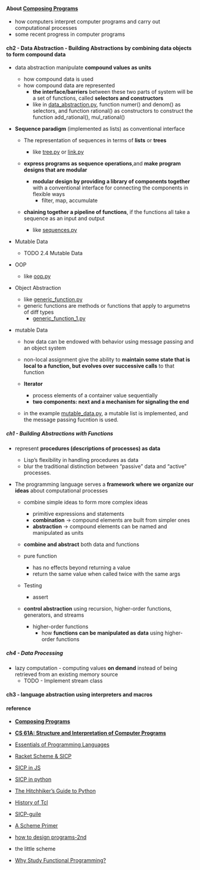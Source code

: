 
#### About [Composing Programs](http://composingprograms.com/pages/11-getting-started.html)    
* how computers interpret computer programs and carry out computational processes  
* some recent progress in computer programs  



#### ch2 - Data Abstraction - Building Abstractions by combining data objects to form compound data    

- data abstraction  manipulate **compound values as units**
    + how compound data is used    
    + how compound data are represented    
        - **the interface/barriers** between these two parts of system will be a set of functions, called **selectors and constructors**  
        - like in [data_abstraction.py](https://github.com/muyun/dev.programming/blob/master/sicp/python/data_abstraction.py),  function numer() and denom() as selectors, and function rational() as constructors to construct the function add_rational(), mul_rational()  


- **Sequence paradigm** (implemented as lists) as conventional interface    
    + The representation of sequences in terms of **lists** or **trees**   
        - like [tree.py](https://github.com/muyun/dev.programming/blob/master/sicp/python/tree.py) or [link.py](https://github.com/muyun/dev.programming/blob/master/sicp/python/link.py)   
    
    + **express programs as sequence operations**,and **make program designs that are modular**      
        - **modular design by providing a library of components together** with a conventional interface for connecting the components in flexible ways  
            + filter, map, accumulate  

    + **chaining together a pipeline of functions**, if the functions all take a sequence as an input and output  
        - like [sequences.py](https://github.com/muyun/dev.programming/blob/master/sicp/python/sequences.py)  
    

- Mutable Data  
    + TODO  2.4 Mutable Data

- OOP    
    + like [oop.py](https://github.com/muyun/dev.programming/blob/master/python/exercise_py/oop.py)  
  
- Object Abstraction  
    + like [generic_function.py](https://github.com/muyun/dev.programming/blob/master/python/exercise_py/generic_function.py)   
    + generic functions are methods or functions that apply to argumetns of diff types  
        - [generic_function_1.py](https://github.com/muyun/dev.programming/blob/master/python/exercise_py/generic_function_1.py)      

- mutable Data  
    + how data can be endowed with behavior using message passing and an object system 
    + non-local assignment give the ability to **maintain some state that is local to a function, but evolves over successive calls** to that function   
     
    + **Iterator**    
        - process elements of a container value sequentially  
        - **two components: next and a mechanism for signaling the end**    
      
    + in the example [mutable_data.py](https://github.com/muyun/dev.programming/blob/master/sicp/python/mutable_data.py), a mutable list is implemented, and the message passing fucntion is used.  


##### ch1 - Building Abstractions with Functions  
* represent **procedures (descriptions of processes) as data**  
    - Lisp’s flexibility in handling procedures as data 
    -  blur the traditional distinction between “passive” data and “active” processes.


* The programming language serves a **framework where we organize our ideas** about computational processes   
    - combine simple ideas to form more complex ideas  
        + primitive expressions and statements  
        + **combination** -> compound elements are built from simpler ones  
        + **abstraction** -> compound elements can be named and manipulated as units  
    - **combine and abstract** both data and functions  
    - pure function 
        + has no effects beyond returning a value  
        + return the same value when called twice with the same args  
    - Testing  
        + assert 

    - **control abstraction** using recursion, higher-order functions, generators, and streams  
        + higher-order functions 
            - how **functions can be manipulated as data** using higher-order functions  


##### ch4 - Data Processing  
* lazy computation - computing values **on demand** instead of being retrieved from an existing memory source  
    -  TODO - Implement stream class 


#### ch3 - **language abstraction** using interpreters and macros  


#### reference  
* **[Composing Programs](https://composingprograms.com/)**
* **[CS 61A: Structure and Interpretation of Computer Programs](https://cs61a.org/)** 
* [Essentials of Programming Languages](https://book.douban.com/subject/3136252/)  
* [Racket Scheme & SICP](https://news.ycombinator.com/item?id=25442005)
* [SICP in JS](https://sourceacademy.org/sicpjs/index)
* [SICP in python](https://wizardforcel.gitbooks.io/sicp-in-python/content/8.html)  
* [The Hitchhiker’s Guide to Python](http://docs.python-guide.org/en/latest/#)
* [History of Tcl](http://www.tcl.tk/about/history.html)
* [SICP-guile](https://github.com/zv/SICP-guile)  
* [A Scheme Primer](https://spritely.institute/static/papers/scheme-primer.html)
* [how to design programs-2nd](https://htdp.org/2018-01-06/Book/index.html) 
* the little scheme  

* [Why Study Functional Programming?](https://acm.wustl.edu/functional/)